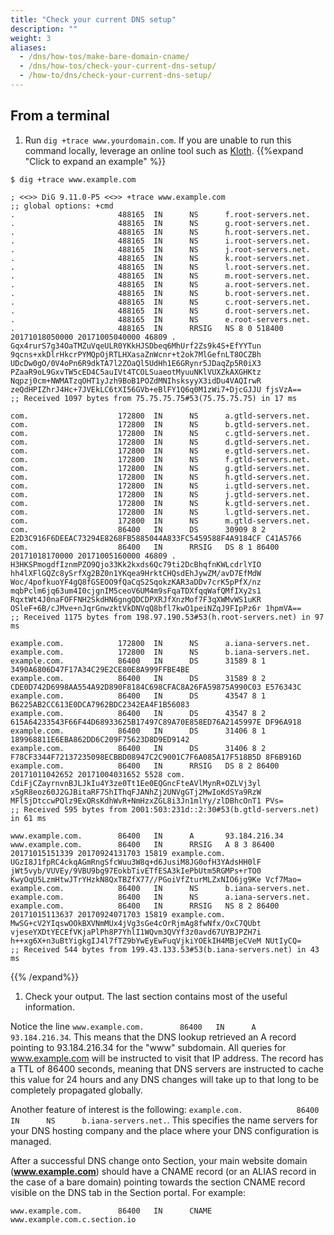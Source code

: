 ```yaml
---
title: "Check your current DNS setup"
description: ""
weight: 3
aliases:
  - /dns/how-tos/make-bare-domain-cname/
  - /dns/how-tos/check-your-current-dns-setup/
  - /how-to/dns/check-your-current-dns-setup/
---
```


## From a terminal

1. Run `dig +trace www.yourdomain.com`. If you are unable to run this command locally, leverage an online tool such as <a href="http://www.kloth.net/services/dig.php" title="Kloth online dig service" target="kloth">Kloth</a>.
 {{%expand "Click to expand an example" %}}

```
$ dig +trace www.example.com

; <<>> DiG 9.11.0-P5 <<>> +trace www.example.com
;; global options: +cmd
.                       488165  IN      NS      f.root-servers.net.
.                       488165  IN      NS      g.root-servers.net.
.                       488165  IN      NS      h.root-servers.net.
.                       488165  IN      NS      i.root-servers.net.
.                       488165  IN      NS      j.root-servers.net.
.                       488165  IN      NS      k.root-servers.net.
.                       488165  IN      NS      l.root-servers.net.
.                       488165  IN      NS      m.root-servers.net.
.                       488165  IN      NS      a.root-servers.net.
.                       488165  IN      NS      b.root-servers.net.
.                       488165  IN      NS      c.root-servers.net.
.                       488165  IN      NS      d.root-servers.net.
.                       488165  IN      NS      e.root-servers.net.
.                       488165  IN      RRSIG   NS 8 0 518400 20171018050000 20171005040000 46809 . Gqx4rurS7g34OaTMZuVqeULR0YKkHJSDbeq6MhUrf2Zs9k4S+EfYYTun 9qcns+xkDlrHkcrPYMQpOjRTLHXasaZnWcnr+t2ok7MlGefnLT8OCZBh UDcDw0gO/0V4oPn6R9dkTA7l2ZOaQl5UdHh1E6GRynr5JDaqZp5R0iX3 PZaaR9oL9GxvTW5cED4C5auIVt4TCOLSuaeotMyuuNKlVUXZkAXGHKtz Nqpzj0cm+NWMATzqOHT1yJzh9BoB1POZdMNIhsksyyX3idDu4VAQIrwR zeQdHPIZhrJ4Hc+7JVEkLC6tXI56GVb+eBlFY1Q6q0M1zWi7+DjcGJJU fjsVzA==
;; Received 1097 bytes from 75.75.75.75#53(75.75.75.75) in 17 ms

com.                    172800  IN      NS      a.gtld-servers.net.
com.                    172800  IN      NS      b.gtld-servers.net.
com.                    172800  IN      NS      c.gtld-servers.net.
com.                    172800  IN      NS      d.gtld-servers.net.
com.                    172800  IN      NS      e.gtld-servers.net.
com.                    172800  IN      NS      f.gtld-servers.net.
com.                    172800  IN      NS      g.gtld-servers.net.
com.                    172800  IN      NS      h.gtld-servers.net.
com.                    172800  IN      NS      i.gtld-servers.net.
com.                    172800  IN      NS      j.gtld-servers.net.
com.                    172800  IN      NS      k.gtld-servers.net.
com.                    172800  IN      NS      l.gtld-servers.net.
com.                    172800  IN      NS      m.gtld-servers.net.
com.                    86400   IN      DS      30909 8 2 E2D3C916F6DEEAC73294E8268FB5885044A833FC5459588F4A9184CF C41A5766
com.                    86400   IN      RRSIG   DS 8 1 86400 20171018170000 20171005160000 46809 . H3HKSPmogdfIznmPZO9Qjo33Kk2kxds6Qc79ti2DcBhqfnKWLcdrlYIO hh4lXFlGQZc8ySrfXg2BZ0n1YKqea9HrktCHQsdEhJywZM/avD7EfMdW Woc/4pofkuoYF4gQ8fGSEOO9fQaCqS2SqokzKAR3aDDv7crK5pPfX/nz mqbPclm6jq63um4I0cjgnIM5ceoV6UM4m9sFqaTDXfqqWafQMfIXy2s1 RqxtWt4J0naFOFFNH2SkdHN6gngQDCDPXRJfXnzMof7F3qXWMvWS1uKR OSleF+6B/cJMve+nJqrGnwzktVkDNVqQ8bfl7kwO1peiNZqJ9FIpPz6r 1hpmVA==
;; Received 1175 bytes from 198.97.190.53#53(h.root-servers.net) in 97 ms

example.com.            172800  IN      NS      a.iana-servers.net.
example.com.            172800  IN      NS      b.iana-servers.net.
example.com.            86400   IN      DS      31589 8 1 3490A6806D47F17A34C29E2CE80E8A999FFBE4BE
example.com.            86400   IN      DS      31589 8 2 CDE0D742D6998AA554A92D890F8184C698CFAC8A26FA59875A990C03 E576343C
example.com.            86400   IN      DS      43547 8 1 B6225AB2CC613E0DCA7962BDC2342EA4F1B56083
example.com.            86400   IN      DS      43547 8 2 615A64233543F66F44D68933625B17497C89A70E858ED76A2145997E DF96A918
example.com.            86400   IN      DS      31406 8 1 189968811E6EBA862DD6C209F75623D8D9ED9142
example.com.            86400   IN      DS      31406 8 2 F78CF3344F72137235098ECBBD08947C2C9001C7F6A085A17F518B5D 8F6B916D
example.com.            86400   IN      RRSIG   DS 8 2 86400 20171011042652 20171004031652 5528 com. CdiFjCZayrnvnBJLJkIu4Y3ze0Tt1Ee0EQGncFteAVlMynR+OZLVj3yl x5gR8eoz60J2GJBitaRF7ShIThqFJANhZj2UNVgGTj2MwIoKdSYa9RzW MFl5jDtccwPQlz9ExQRsKdhWvR+NmHzxZGL8i3Jn1mlYy/zlDBhcOnT1 PVs=
;; Received 595 bytes from 2001:503:231d::2:30#53(b.gtld-servers.net) in 61 ms

www.example.com.        86400   IN      A       93.184.216.34
www.example.com.        86400   IN      RRSIG   A 8 3 86400 20171015151339 20170924131703 15819 example.com. UGzI8J1fpRC4ckqAGmRngSfcWuu3W8q+d6JusiM8JG0ofH3YAdsHH0lF jWt5vyb/VUVEy/9VBU9bg97EokbTivETfESA3kIePbUtm5RGMPs+rTO0 KwyOqU5LzmHtwJTrYHzkN8QxTBZfX77//PGoiVfZturMLZxNIO6jg9Ke Vcf7Mao=
example.com.            86400   IN      NS      b.iana-servers.net.
example.com.            86400   IN      NS      a.iana-servers.net.
example.com.            86400   IN      RRSIG   NS 8 2 86400 20171015113637 20170924071703 15819 example.com. MwSG+cV2YIqswOOkBXVNmMUx4jVg3sGe4cOrRjmAg8fwNfx/OxC7QUbt vjeseYXDtYECEfVKjaPlPh8P7YhlI1WQvm3QVYf3z0avd67UYBJPZH7i h++xg6X+n3uBtYigkgIJ4l7fTZ9bYwEyEwFuqVjkiYOEkIH4MBjeCVeM NUtIyCQ=
;; Received 544 bytes from 199.43.133.53#53(b.iana-servers.net) in 43 ms
```
{{% /expand%}}

1. Check your output. The last section contains most of the useful information.

Notice the line `www.example.com.        86400   IN      A       93.184.216.34`. This means that the DNS lookup retrieved an A record pointing to 93.184.216.34 for the "www" subdomain. All queries for www.example.com will be instructed to visit that IP address. The record has a TTL of 86400 seconds, meaning that DNS servers are instructed to cache this value for 24 hours and any DNS changes will take up to that long to be completely propagated globally.

Another feature of interest is the following: `example.com.            86400   IN      NS      b.iana-servers.net.`. This specifies the name servers for your DNS hosting company and the place where your DNS configuration is managed.

After a successful DNS change onto Section, your main website domain (**www.example.com**) should have a CNAME record (or an ALIAS record in the case of a bare domain) pointing towards the section CNAME record visible on the DNS tab in the Section portal. For example:

    www.example.com.        86400   IN      CNAME       www.example.com.c.section.io   
